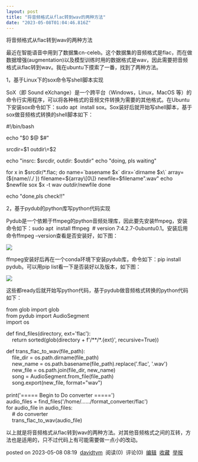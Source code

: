 ```yaml
---
layout: post
title: "将音频格式从flac转到wav的两种方法"
date: "2023-05-08T01:04:46.816Z"
---
```

将音频格式从flac转到wav的两种方法

最近在智能语音中用到了数据集cn-celeb。这个数据集的音频格式是flac，而在做数据增强(augmentation)以及模型训练时用的数据格式是wav，因此需要把音频格式从flac转到wav。我在ubuntu下摸索了一番，找到了两种方法。

1，基于Linux下的sox命令写shell脚本实现

SoX​​（即 Sound eXchange）是一个跨平台（Windows，Linux，MacOS 等）的命令行实用程序，可以将各种格式的音频文件转换为需要的其他格式。在Ubuntu下安装sox命令如下：sudo apt  install sox。Sox装好后就开始写shell脚本，基于sox做音频格式转换的shell脚本如下：

#!/bin/bash

echo "$0  $@ $#"

srcdir\=$1
outdir\=$2

echo "insrc: $srcdir, outdir: $outdir"
echo "doing, pls waiting"

for x in $srcdir/\*.flac; do 
    name=\`basename $x\`
    dirx=\`dirname $x\`
    array=(${name//./  })
    filename=${array\[0\]}
    newfile=$filename".wav"
    echo $newfile
    sox $x -t wav $outdir/$newfile
done

echo "done,pls check!!"

2，基于pydub的python库写python代码实现

Pydub是一个依赖于ffmpeg的python音频处理库，因此要先安装ffmpeg，安装命令如下：sudo apt  install ffmpeg  # version 7:4.2.7-0ubuntu0.1。安装后用命令ffmpeg –version查看是否安装好，如下图：

![](https://img2023.cnblogs.com/blog/1181527/202305/1181527-20230504141055362-461619266.jpg)

ffmpeg安装好后再在一个conda环境下安装pydub库，命令如下：pip install pydub。可以用pip list看一下是否装好以及版本，如下图：

![](https://img2023.cnblogs.com/blog/1181527/202305/1181527-20230505184453987-2031569854.jpg)

这些都ready后就开始写python代码，基于pydub做音频格式转换的python代码如下：

from glob import glob  
from pydub import AudioSegment  
import os  
  
def find\_files(directory, ext='flac'):  
    return sorted(glob(directory + f'/\*\*/\*.{ext}', recursive=True))  
  
def trans\_flac\_to\_wav(file\_path):  
    file\_dir = os.path.dirname(file\_path)  
    new\_name = os.path.basename(file\_path).replace('.flac', '.wav')  
    new\_file = os.path.join(file\_dir, new\_name)  
    song = AudioSegment.from\_file(file\_path)  
    song.export(new\_file, format="wav")  
      
print('===== Begin to Do converter =====')  
audio\_files = find\_files('/home/....../format\_converter/flac')  
for audio\_file in audio\_files:  
    # do converter  
    trans\_flac\_to\_wav(audio\_file)

以上就是将音频格式从flac转到wav的两种方法。对其他音频格式之间的互转，方法也是适用的，只不过代码上有可能需要做一点小的改动。

posted on 2023-05-08 08:19  [davidtym](https://www.cnblogs.com/talkaudiodev/)  阅读(0)  评论(0)  [编辑](https://i.cnblogs.com/EditPosts.aspx?postid=17371097)  [收藏](javascript:void(0))  [举报](javascript:void(0))